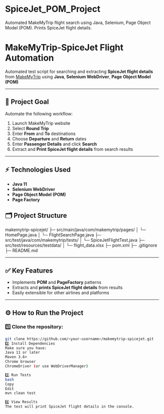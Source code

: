 # SpiceJet_POM_Project
Automated MakeMyTrip flight search using Java, Selenium, Page Object Model (POM). Prints SpiceJet flight details.
# MakeMyTrip-SpiceJet Flight Automation

Automated test script for searching and extracting **SpiceJet flight details** from [MakeMyTrip](https://www.makemytrip.com/) using **Java**, **Selenium WebDriver**, **Page Object Model (POM)**

------------------------------------------------------------------------------------------------------------------------------------------------------

## 🚀 **Project Goal**
Automate the following workflow:
1. Launch MakeMyTrip website
2. Select **Round Trip**
3. Enter **From** and **To** destinations
4. Choose **Departure** and **Return** dates
5. Enter **Passenger Details** and click **Search**
6. Extract and **Print SpiceJet flight details** from search results

------------------------------------------------------------------------------------------------------------------------------------------------------

## ⚡️ **Technologies Used**
- **Java 11**
- **Selenium WebDriver**
- **Page Object Model (POM)**
- **Page Factory**

## 🗂️ **Project Structure**
makemytrip-spicejet/
├─ src/main/java/com/makemytrip/pages/
│ └─ HomePage.java
│ └─ FlightSearchPage.java
├─ src/test/java/com/makemytrip/tests/
│ └─ SpiceJetFlightTest.java
├─ src/test/resources/testdata/
│ └─ flight_data.xlsx
├─ pom.xml
├─ .gitignore
├─ README.md


------------------------------------------------------------------------------------------------------------------------------------------------------

## ✅ **Key Features**
- Implements **POM** and **PageFactory** patterns
- Extracts and **prints SpiceJet flight details** from results
- Easily extensible for other airlines and platforms

------------------------------------------------------------------------------------------------------------------------------------------------------

## ⚙️ **How to Run the Project**
### 1️⃣ Clone the repository:
```bash
git clone https://github.com/<your-username>/makemytrip-spicejet.git
2️⃣ Install Dependencies
Make sure you have:
Java 11 or later
Maven 3.6+
Chrome browser
ChromeDriver (or use WebDriverManager)

3️⃣ Run Tests
bash
Copy
Edit
mvn clean test

4️⃣ View Results
The test will print SpiceJet flight details in the console.


